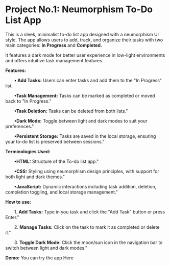 # Project No.1: Neumorphism To-Do List App

This is a sleek, minimalist to-do list app designed with a neumorphism UI style. The app allows users to add, track, and organize their tasks with two main categories: **In Progress** and **Completed.**

It features a dark mode for better user experience in low-light environments and offers intuitive task management features.
&ensp;

**Features:**
  
&ensp;&ensp;&ensp;&ensp;**• Add Tasks:** Users can enter tasks and add them to the "In Progress" list.
&ensp;

&ensp;&ensp;&ensp;&ensp;**•Task Management:** Tasks can be marked as completed or moved back to "In Progress."
&ensp;

&ensp;&ensp;&ensp;&ensp;**•Task Deletion:** Tasks can be deleted from both lists."
&ensp;

&ensp;&ensp;&ensp;&ensp;**•Dark Mode:** Toggle between light and dark modes to suit your preferences."
&ensp;

&ensp;&ensp;&ensp;&ensp;**•Persistent Storage:** Tasks are saved in the local storage, ensuring your to-do list is preserved between sessions."
&ensp;

**Terminologies Used:**

&ensp;&ensp;&ensp;&ensp;**•HTML:** Structure of the To-do list app."
&ensp;

&ensp;&ensp;&ensp;&ensp;**•CSS:** Styling using neumorphism design principles, with support for both light and dark themes."
&ensp;

&ensp;&ensp;&ensp;&ensp;**•JavaScript:** Dynamic interactions including task addition, deletion, completion toggling, and local storage management."
&ensp;

**How to use:**

&ensp;&ensp;&ensp;&ensp;1. **Add Tasks:** Type in you task and click the "Add Task" button or press Enter."
&ensp;

&ensp;&ensp;&ensp;&ensp;2. **Manage Tasks:** Click on the task to mark it as completed or delete it."
&ensp;

&ensp;&ensp;&ensp;&ensp;3. **Toggle Dark Mode:** Click the moon/sun icon in the navigation bar to switch between light and dark modes."
&ensp;

**Demo:**
You can try the app <a name="here">Here</a>
